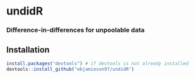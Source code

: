 # undidR
### Difference-in-differences for unpoolable data


## Installation 
```R
install.packages("devtools") # if devtools is not already installed
devtools::install_github("ebjamieson97/undidR") 
```
